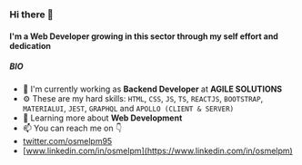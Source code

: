 ### Hi there 👋

#### I'm a Web Developer growing in this sector through my self effort and dedication

##### BIO

- 🏢 I'm currently working as **Backend Developer** at **AGILE SOLUTIONS**
- ⚙️ These are my hard skills: `HTML`, `CSS`, `JS`, `TS`, `REACTJS`, `BOOTSTRAP`, `MATERIALUI`, `JEST`, `GRAPHQL` and `APOLLO (CLIENT & SERVER)`
- 🌱 Learning more about **Web Development**
- 📫 You can reach me on 👇
- [twitter.com/osmelpm95](https://twitter.com/osmelpm95) 
- [www.linkedin.com/in/osmelpm](https://www.linkedin.com/in/osmelpm)

